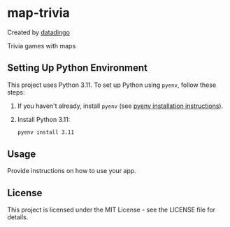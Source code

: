 # map-trivia

Created by [datadingo](https://github.com/datadingo)

Trivia games with maps


## Setting Up Python Environment

This project uses Python 3.11. To set up Python using `pyenv`, follow these steps:

1. If you haven't already, install `pyenv` (see [pyenv installation instructions](https://github.com/pyenv/pyenv#installation)).

2. Install Python 3.11:
   ```bash
   pyenv install 3.11


## Usage

Provide instructions on how to use your app.

## License

This project is licensed under the MIT License - see the LICENSE file for details.
